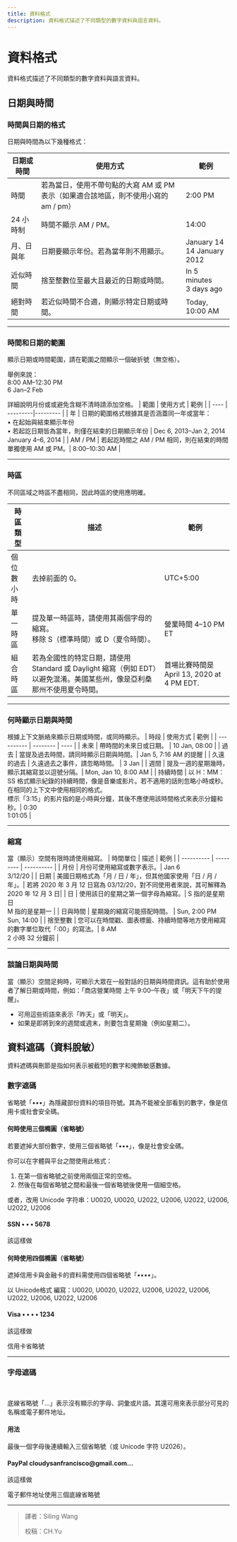 ```yaml
---
title: 資料格式
description: 資料格式描述了不同類型的數字資料與語言資料。
---
```

<!-- markdownlint-disable MD025 -->
<!-- markdownlint-disable MD033 -->

# 資料格式

資料格式描述了不同類型的數字資料與語言資料。

## 日期與時間

### 時間與日期的格式

日期與時間為以下幾種格式：

| 日期或時間 | 使用方式 | 範例 |
| ---------- | ----------- | --------- |
| 時間 | 若為當日，使用不帶句點的大寫 AM 或 PM 表示（如果適合該地區，則不使用小寫的 am / pm）| 2:00 PM |
| 24 小時制 | 時間不顯示 AM / PM。| 14:00 |
| 月、日與年 | 日期要顯示年份。若為當年則不用顯示。| January 14 <br> 14 January 2012 |
| 近似時間 | 捨至整數位至最大且最近的日期或時間。| In 5 minutes <br> 3 days ago |
| 絕對時間 | 若近似時間不合適，則顯示特定日期或時間。| Today, 10:00 AM |

---

### 時間和日期的範圍

顯示日期或時間範圍，請在範圍之間顯示一個破折號（無空格）。

舉例來說：<br>
8:00 AM–12:30 PM<br>
6 Jan–2 Feb

詳細說明月份或或避免含糊不清時請添加空格。
| 範圍 | 使用方式 | 範例 |
| ---- | ---------|--------- |
| 年 |  日期的範圍格式根據其是否涵蓋同一年或當年：<br> • 在起始與結束顯示年份 <br> • 若起訖日期皆為當年，則僅在結束的日期顯示年份 | Dec 6, 2013–Jan 2, 2014 <br> January 4–6, 2014 |
| AM / PM | 若起訖時間之 AM / PM 相同，則在結束的時間單獨使用 AM 或 PM。| 8:00–10:30 AM |

---

### 時區

不同區域之時區不盡相同，因此時區的使用應明確。

| 時區類型 | 描述 | 範例 |
| -------- | ---- | ---|
| 個位數小時 | 去掉前面的 0。 | UTC+5:00 |
| 單一時區 | 提及單一時區時，請使用其兩個字母的縮寫。<br>移除 S（標準時間）或 D（夏令時間）。| 營業時間 4–10 PM ET |
| 組合時區 | 若為全國性的特定日期，請使用 Standard 或 Daylight 縮寫（例如 EDT）以避免混淆。美國某些州，像是亞利桑那州不使用夏令時間。| 首場比賽時間是 April 13, 2020 at 4 PM EDT. |

---

### 何時顯示日期與時間

根據上下文脈絡來顯示日期或時間，或同時顯示。
| 時段 | 使用方式 | 範例 |
| ---------- | -------- | ---- |
| 未來 | 帶時間的未來日或日期。 | 10 Jan, 08:00 |
| 過去 | 當提及過去時間，請同時顯示日期與時間。| Jan 5, 7:16 AM 的提醒 |
| 久遠的過去 | 久遠過去之事件，請忽略時間。 | 3 Jan |
| 週間 | 提及一週的星期幾時，顯示其縮寫並以逗號分隔。| Mon, Jan 10, 8:00 AM |
| 持續時間 | 以 H：MM：SS 格式顯示紀錄的持續時間，像是音樂或影片。若不適用的話則忽略小時或秒。<br> 在相同的上下文中使用相同的格式。<br> 標示「3:15」的影片指的是小時與分鐘，其後不應使用該時間格式來表示分鐘和秒。| 0:30 <br> 1:01:05 |

---

### 縮寫

當（顯示）空間有限時請使用縮寫。
| 時間單位 | 描述 | 範例 |
| ---------- | --------- | ---------- |
| 月份 | 月份可使用縮寫或數字表示。| Jan 6 <br> 3/12/20 |
| 日期 | 美國日期格式為「月 / 日 / 年」，但其他國家使用「日 / 月 / 年」。| 若將 2020 年 3 月 12 日寫為 03/12/20，對不同使用者來說，其可解釋為 2020 年 12 月 3 日|
| 日 | 使用該日的星期之第一個字母為縮寫。| S 指的是星期日 <br> M 指的是星期一 |
| 日與時間 | 星期幾的縮寫可能搭配時間。 | Sun, 2:00 PM <br> Sun, 14:00 |
| 捨至整數 | 您可以在時間戳、圖表標籤、持續時間等地方使用縮寫的數字單位取代「:00」的寫法。| 8 AM <br> 2 小時 32 分鐘前 |

---

### 談論日期與時間

當（顯示）空間足夠時，可顯示大眾在一般對話的日期與時間資訊。這有助於使用者了解日期或時間，例如：「商店營業時間 上午 9:00–午夜」或「明天下午的提醒」。

- 可用這些術語來表示「昨天」或「明天」。
- 如果是即將到來的週間或週末，則要包含星期幾（例如星期二）。

## 資料遮碼（資料脫敏）

資料遮碼與刪節是指如何表示被截短的數字和掩飾敏感數據。

### 數字遮碼

省略號「•••」為隱藏部份資料的項目符號。其為不能被全部看到的數字，像是信用卡或社會安全碼。

<div class="img-grid">
    <div class="grid-item">
        <h4>何時使用三個橢圓（省略號）</h4>
        <p>若要遮掉大部份數字，使用三個省略號「•••」，像是社會安全碼。</p>
        <p>你可以在字體與平台之間使用此格式：</p>
        <ol class="annotation">
            <li>在第一個省略號之前使用兩個正常的空格。</li>
            <li>然後在每個省略號之間和最後一個省略號後使用一個細空格。</li>
        </ol>
        <p>或者，改用 Unicode 字符串：U0020, U0020, U2022, U2006, U2022, U2006, U2022, U2006</p>
    </div>
    <div class="grid-item">
        <h4>SSN • • • 5678</h4>
        <div class="item-divide divide-gn"></div>
        <div class="item-title title-gn">該這樣做</div>
    </div>
</div>

<div class="img-grid">
    <div class="grid-item">
        <h4>何時使用四個橢圓（省略號）</h4>
        <p>遮掉信用卡與金融卡的資料需使用四個省略號「••••」。</p>
        <p>以 Unicode格式 編寫：U0020, U0020, U2022, U2006, U2022, U2006, U2022, U2006, U2022, U2006</p>
    </div>
    <div class="grid-item">
        <h4>Visa • • • • 1234</h4>
        <div class="item-divide divide-gn"></div>
        <div class="item-title title-gn">該這樣做</div>
        <p>信用卡省略號</p>
    </div>
</div>

---

### 字母遮碼

<div class="img-grid">
    <div class="grid-item">
        <br>
        <p>底線省略號「...」表示沒有顯示的字母、詞彙或片語。其還可用來表示部分可見的名稱或電子郵件地址。</p>
        <h4>用法</h4>
        <p>最後一個字母後連續輸入三個省略號（或 Unicode 字符 U2026）。</p>
    </div>
    <div class="grid-item">
        <h4>PayPal cloudysanfrancisco@gmail.com…</h4>
        <div class="item-divide divide-gn"></div>
        <div class="item-title title-gn">該這樣做</div>
        <p>電子郵件地址使用三個底線省略號</p>
    </div>
</div>

---

> 譯者：Siling Wang
>
> 校稿：CH.Yu

